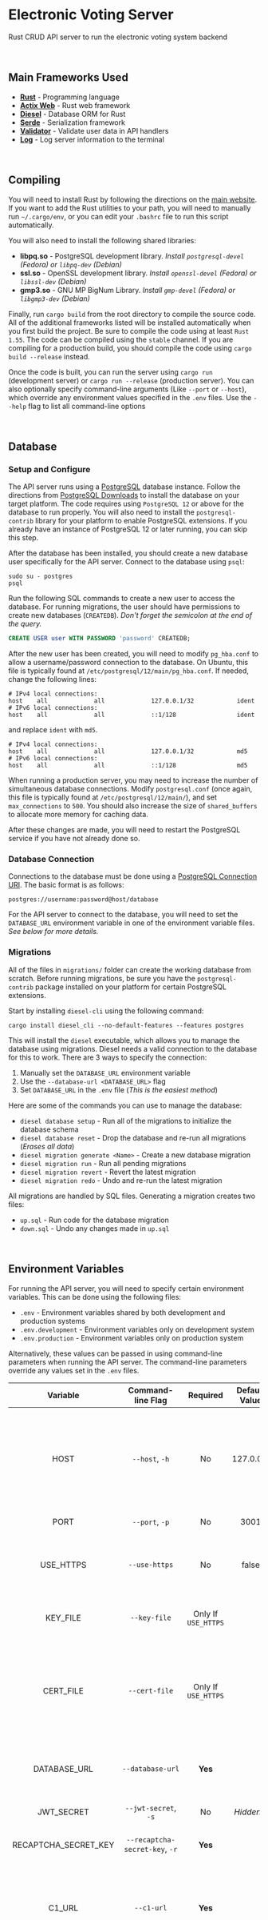 # Electronic Voting Server

Rust CRUD API server to run the electronic voting system backend

<br/>

## Main Frameworks Used

- **[Rust](https://www.rust-lang.org/)** - Programming language
- **[Actix Web](https://actix.rs/)** - Rust web framework
- **[Diesel](http://diesel.rs/)** - Database ORM for Rust
- **[Serde](https://serde.rs/)** - Serialization framework
- **[Validator](https://github.com/Keats/validator)** - Validate user data in API handlers
- **[Log](https://docs.rs/log/0.4.14/log/)** - Log server information to the terminal

<br/>

## Compiling

You will need to install Rust by following the directions on the [main website](https://www.rust-lang.org/tools/install).
If you want to add the Rust utilities to your path, you will need to manually run `~/.cargo/env`,
or you can edit your `.bashrc` file to run this script automatically.

You will also need to install the following shared libraries:

- **libpq.so** - PostgreSQL development library. _Install `postgresql-devel` (Fedora) or `libpq-dev` (Debian)_
- **ssl.so** - OpenSSL development library. _Install `openssl-devel` (Fedora) or `libssl-dev` (Debian)_
- **gmp3.so** - GNU MP BigNum Library. _Install `gmp-devel` (Fedora) or `libgmp3-dev` (Debian)_

Finally, run `cargo build` from the root directory to compile the source code.
All of the additional frameworks listed will be installed automatically when you first build the project.
Be sure to compile the code using at least `Rust 1.55`. The code can be compiled using the `stable` channel.
If you are compiling for a production build, you should compile the code using `cargo build --release` instead.

Once the code is built, you can run the server using `cargo run` (development server) or `cargo run --release` (production server).
You can also optionally specify command-line arguments (Like `--port` or `--host`), which override any environment values specified in the `.env` files.
Use the `--help` flag to list all command-line options

<br/>

## Database

### Setup and Configure

The API server runs using a [PostgreSQL](https://www.postgresql.org/) database instance.
Follow the directions from [PostgreSQL Downloads](https://www.postgresql.org/download/) to install the database on your target platform.
The code requires using `PostgreSQL 12` or above for the database to run properly.
You will also need to install the `postgresql-contrib` library for your platform to enable PostgreSQL extensions.
If you already have an instance of PostgreSQL 12 or later running, you can skip this step.

After the database has been installed, you should create a new database user specifically for the API server.
Connect to the database using `psql`:

```
sudo su - postgres
psql
```

Run the following SQL commands to create a new user to access the database.
For running migrations, the user should have permissions to create new databases (`CREATEDB`).
_Don't forget the semicolon at the end of the query._

```sql
CREATE USER user WITH PASSWORD 'password' CREATEDB;
```

After the new user has been created, you will need to modify `pg_hba.conf` to allow a username/password connection to the database.
On Ubuntu, this file is typically found at `/etc/postgresql/12/main/pg_hba.conf`. If needed, change the following lines:

```
# IPv4 local connections:
host    all             all             127.0.0.1/32            ident
# IPv6 local connections:
host    all             all             ::1/128                 ident
```

and replace `ident` with `md5`.

```
# IPv4 local connections:
host    all             all             127.0.0.1/32            md5
# IPv6 local connections:
host    all             all             ::1/128                 md5
```

When running a production server, you may need to increase the number of simultaneous database connections.
Modify `postgresql.conf` (once again, this file is typically found at `/etc/postgresql/12/main/`), and
set `max_connections` to `500`. You should also increase the size of `shared_buffers` to allocate more memory for caching data.

After these changes are made, you will need to restart the PostgreSQL service if you have not already done so.

### Database Connection

Connections to the database must be done using a [PostgreSQL Connection URI](https://www.postgresql.org/docs/current/libpq-connect.html#LIBPQ-CONNSTRING).
The basic format is as follows:

```
postgres://username:password@host/database
```

For the API server to connect to the database, you will need to set the `DATABASE_URL` environment variable in one
of the environment variable files. _See below for more details._

### Migrations

All of the files in `migrations/` folder can create the working database from scratch.
Before running migrations, be sure you have the `postgresql-contrib` package installed on your platform for certain PostgreSQL extensions.

Start by installing `diesel-cli` using the following command:

```
cargo install diesel_cli --no-default-features --features postgres
```

This will install the `diesel` executable, which allows you to manage the database using migrations.
Diesel needs a valid connection to the database for this to work. There are 3 ways to specify the connection:

1. Manually set the `DATABASE_URL` environment variable
2. Use the `--database-url <DATABASE_URL>` flag
3. Set `DATABASE_URL` in the `.env` file (_This is the easiest method_)

Here are some of the commands you can use to manage the database:

- `diesel database setup` - Run all of the migrations to initialize the database schema
- `diesel database reset` - Drop the database and re-run all migrations (_Erases all data_)
- `diesel migration generate <Name>` - Create a new database migration
- `diesel migration run` - Run all pending migrations
- `diesel migration revert` - Revert the latest migration
- `diesel migration redo` - Undo and re-run the latest migration

All migrations are handled by SQL files. Generating a migration creates two files:

- `up.sql` - Run code for the database migration
- `down.sql` - Undo any changes made in `up.sql`

<br/>

## Environment Variables

For running the API server, you will need to specify certain environment variables.
This can be done using the following files:

- `.env` - Environment variables shared by both development and production systems
- `.env.development` - Environment variables only on development system
- `.env.production` - Environment variables only on production system

Alternatively, these values can be passed in using command-line parameters when running the API server.
The command-line parameters override any values set in the `.env` files.

|       Variable       |       Command-line Flag        |      Required       | Default Value | Description                                                                                                                                                                                                          |
| :------------------: | :----------------------------: | :-----------------: | :-----------: | :------------------------------------------------------------------------------------------------------------------------------------------------------------------------------------------------------------------- |
|         HOST         |         `--host`, `-h`         |         No          |   127.0.0.1   | IP address to use for running the API server. If you use the `localhost` IP address, then you cannot connect to the API server from an external location. This must be an IP address and not a domain name.          |
|         PORT         |         `--port`, `-p`         |         No          |     3001      | Port number for the API server.                                                                                                                                                                                      |
|      USE_HTTPS       |         `--use-https`          |         No          |     false     | If true, then use HTTPS instead of HTTP for API requests. HTTPS encryption is performed using the OpenSSL library.                                                                                                   |
|       KEY_FILE       |          `--key-file`          | Only If `USE_HTTPS` |               | Private key file for OpenSSL. This should be an unencrypted `.pem` file.                                                                                                                                             |
|      CERT_FILE       |         `--cert-file`          | Only If `USE_HTTPS` |               | Certificate file for OpenSSL. This should be the unencrypted `.pem` file generated using the private key. For compatibility with some applications, this should be the full chain file and not just the certificate. |
|     DATABASE_URL     |        `--database-url`        |       **Yes**       |               | [PostgreSQL Connection URI](https://www.postgresql.org/docs/current/libpq-connect.html#LIBPQ-CONNSTRING) for accessing the database. _See above for more details._                                                   |
|      JWT_SECRET      |      `--jwt-secret`, `-s`      |         No          |  _Hidden..._  | Secret value for signing the JSON Web Token                                                                                                                                                                          |
| RECAPTCHA_SECRET_KEY | `--recaptcha-secret-key`, `-r` |       **Yes**       |               | Secret key used by [Google reCAPTCHA](https://www.google.com/recaptcha/about/) for server-side validation.                                                                                                           |
|        C1_URL        |           `--c1-url`           |       **Yes**       |               | Base URL to access collector 1. It should **NOT** include the `/api/v1` suffix. If running on the same machine as the API server, this value can be set to `http://localhost:3001`.                                  |
|        C2_URL        |           `--c2-url`           |       **Yes**       |               | Base URL to access collector 2. It should **NOT** include the `/api/v1` suffix. If running on the same machine as the API server, this value can be set to `http://localhost:3002`.                                  |
|  NOTIFICATIONS_URL   |     `--notifications-url`      |       **Yes**       |               | Base URL to access collector 2. It should **NOT** include the `/api/v1` suffix. If running on the same machine as the API server, this value can be set to `http://localhost:3005`.                                  |

**Note:** Google reCAPTCHA provides a [fake testing key](https://developers.google.com/recaptcha/docs/faq#id-like-to-run-automated-tests-with-recaptcha.-what-should-i-do) if you do not want to enable this functionality on the website.

<br />

## Code Structure

- [`/src`](/src) - All source code files for the API server
- [`/migrations`](/migrations) - Database migrations for the PostgreSQL database

Main files in the `/src` directory:

- [`main.rs`](/src/main.rs) - Entry point for the server application
- [`lib.rs`](/src/lib.rs) - Entry point for the shared library
- [`config.rs`](/src/config.rs) - Handle environment variables
- [`schema.rs`](/src/schema.rs) - Auto-generated file by Diesel ORM that exports the database tables for Rust

Main folders in the `/src` directory:

- [`/auth`](/src/auth) - Structures and functions for authentication and authorization using JSON Web Tokens
- [`/db`](/src/db) - Structures and functions needed for running the database
- [`/errors`](/src/errors) - Structures and functions for error handling across the application
- [`/handlers`](/src/handlers) - All REST API handlers
- [`/models`](/src/models) - Rust `struct` definitions for tables in the database
- [`/notifications`](/src/notifications) - Structures and functions for pushing WebSocket notifications to the frontend
- [`/protocol`](/src/protocol) - Structures and functions specific to the electronic voting protocol
- [`/utils`](/src/utils) - Miscellaneous helper functions
- [`/views`](/src/views) - Shared structures that define the return types from the API handlers

**Note:** The API server compiles both a shared library and a main executable.
Using this structure enables other [binary utilities](https://doc.rust-lang.org/cargo/guide/project-layout.html) (`/src/bin` directory) to access the data types and API handlers.
Although this project doesn't have any utilities currently, this may be useful in the future.

### Linting and Formatting

Rust provides a custom code formatter named `rustfmt`, which is configured in the `rustfmt.toml` file.
When working with Rust, try to install a rustfmt plugin to automatically format your code when saving to ensure a consistent style in the codebase.
For example, [VSCode](https://code.visualstudio.com/) provides good Rust integration through the following plugins:

- [Rust](https://marketplace.visualstudio.com/items?itemName=rust-lang.rust)
- [Rust Grammar](https://marketplace.visualstudio.com/items?itemName=siberianmh.rust-grammar)
- [Rust Analyzer](https://marketplace.visualstudio.com/items?itemName=matklad.rust-analyzer)
- [vscode-rust](https://github.com/editor-rs/vscode-rust)

### FromRequest Trait

FromRequest is special trait used by [Actix Web](https://docs.rs/actix-web/3.3.2/actix_web/trait.FromRequest.html) that allows types to be referenced directly in the API handler.
Consider the API handler, which refers to the custom types `ClientToken` and `DbConnection`:

```rust
pub async fn register_for_election(
  token: ClientToken,
  path: web::Path<Uuid>,
  conn: DbConnection,
  jwt_key: web::Data<JWTSecret>,
) -> Result<HttpResponse, ServiceError> {
  // Code omitted
}
```

The following structures implement this trait in the server:

- `JWTToken`
- `RefreshToken`
- `DbConnection`

### Database Structures

The `DbConnection` structure is the main database connection object used by the server. This can store one of two types of connections:

- Unpooled Connection - Single connection to the PostgreSQL database
- Pooled Connection - Shared connection pool between threads in the API server (_used by the API server itself_)

The database system defines a series of Rust macros to automatically generate methods for working with Diesel.
These methods are based on Active Record from Ruby on Rails. The macros are defined in `associations.rs` and are as follows:

- `model_base!()` - Methods common to all database fields
- `belongs_to!()` - Foreign key that points to another field
- `has_one!()` - Another field has a foreign key that points to this field. This is a special case of a one-to-many relationship where only one foreign key points to this field.
- `has_zero_or_one!()` - Another field has a foreign key that points to this field. This is a special case of a one-to-many relationship where the foreign key may or may not exist.
- `has_many!()` - Another field has a foreign key that defines a one-to-many relationship to this field.
- `has_many!(through)` - Defines a many-to-many relationship between two fields

For inheritance in databases, subtypes.rs defines two additional macros:

- `parent_type!()` - Specify the parent field type
- `child_type!()` - Specify the child field type

Many-to-many relationships must implement the `ManyToManyConstructor` trait to work properly with these macros.
Also, for fields that are all key, the `model_base!()` macro has the `"no update"` flag that disables the update() method.
For more specific details on associations, see [Associations.md](Associations.md) for complete documentation.

The `sql_enum!()` macro defines a Rust enum that can be serialized and deserialized as a 32-bit integer in diesel.
This is used several times by database models.

Models in the API server must derive the following traits to work with the association macros:

- `Serialize` - Can serialize structure from SQL data
- `Queryable` - Can search for structure in the database
- `Insertable` - Can insert structure into the database
- `Identifiable` - Structure contains the primary key
- `AsChangeset` - Indicates a structure can updated the table, omit for fields that are all-key
- `Associations` - Structure stores one or more primary keys

Diesel defines the following attributes:

- `#[table_name]` - Usually not required, but necessary if the table name does not match the structure name
- `#[primary_key]` - Specify the Rust properties in the primary key
- `#[belongs_to]` - Specify that a structure has a foreign key that points to another table

By default, Diesel renames the structures to plural snake case when searching for the database name.
So "Election" will search for the table "elections".
Additionally, by default foreign keys expect snake case with an ID appended.
So a foreign key from "Election" to "User" will expect Election to have a field `user_id` that points to `id` in User.

### Error Handling

The `ServiceError` structure is a Rust enum that stores all errors in the system.
The `ErrorResponse` structure defines the error JSON format returned to the user.
ServiceError implements the [Actix `ResponseError`](https://docs.rs/actix-web/3.3.2/actix_web/trait.ResponseError.html) trait so it can be returned directly from API handlers.
Anytime an error is returned from an API handler, it is logged to the terminal.
On the production server, the `ErrorResponse` object does **NOT** return the `developer_notes` field, as it may contain sentivie information about the API server.
However, this field is still printed to the log file on the production server.

The error handling system also defines a few more structures used by the API server:

- `ClientRequestError` - Used when making API requests to other services, such as the collectors or notifications server
- `GlobalErrorCodes` - Integer error codes used by the frontend for more finely-grained error handling
- `ResourceType` and `NamedResourceType` - Used by errors when trying to find a resource that does not exist (or the user does not have permission to access)
- `ResourceAction` - Actions that can be performed on resources, used by errors that test if user has permission to perform an action on a resource

### API Handlers

General guidelines:

- Each API handler is a single [Rust async function](https://rust-lang.github.io/async-book/), and is defined in its own file
- All handler parameters must implement the `FromRequest` trait in [Actix Web](https://docs.rs/actix-web/3.3.2/actix_web/trait.FromRequest.html)
- Usually, API handlers return `HttpResponse` or empty data.
- If an error can occur, use the `Result<HttpResponse, ServiceError>`
- API handlers use the Permissions object to check for user permissions
- If JSON data is passed to the API server, use the Validator library to ensure the data is correct

[Actix Web](https://docs.rs/actix-web/3.3.2/actix_web/index.html) defines special types of `FromRequest` objects to assist with writing API handlers:

- `web::Json<>` - Parse the body of the request as JSON data
- `web::Path<>` - Read parameters from the path, such as string or integer identifiers
- `web::Query<>` - Parse parameters in the URL query string

General guidelines for JSON structures:

- Structures that parse data from the user should implement the Deserialize trait
- Structures that return data to the user should implement the Serialize trait
- All structure fields should be renamed to camelCase using #[serde(rename_all = "camelCase")]

All API routes are defined in `src/main.rs`.
This is handled by the Actix Web framework, which provides the following types of objects for defining routes:

- `.route()` - Specify a route using a string and a HTTP method
- `web::scope()` - Define a new subpath in the route
- `web::resource()` - Define a single path which supports multiple HTTP methods

Routes in the API server define parameters using brackets `{}`, such as `/api/users/{userId}/roles`

Most API handlers follow CRUD rules for naming and function (Create, Read, Update, Delete)
In general, HTTP methods work as follows:

- `GET` - Fetch a resource
- `POST` - Create a new resource
- `PATCH` - Modify various properties of a resource
- `PUT` - Replace a resource (Such as with file upload)
- `DELETE` - Delete a resource

### Miscellaneous Objects and Functions

- `new_safe_uuid_v4()` - Since UUIDs are represented as a base-64 string, it may be possible for a UUID to contain a curse word. This method filters the most common types of curse words and curse variants.
- `ConvertBigInt` - Trait that provides convenient functions to convert between `BigInt` and `BigDecimal` data types.
- `serialize_option_bigint` - Functions to serialize and deserialize `Option<BigInt>`, as `BigInt` doesn't implement the Serialize trait.
- `validate_password_complexity` - Test for the complexity of a password when changing passwords
